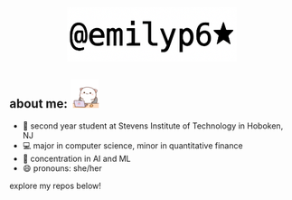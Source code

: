 <p align="center">
  <img src="https://github.com/emilyp6/emilyp6/blob/main/emilyp6.png" width="300"/>
</p>

## about me: <img src="https://github.com/emilyp6/emilyp6/blob/main/cat.gif" width="50"/> 

- 🌱 second year student at Stevens Institute of Technology in Hoboken, NJ
- 💻 major in computer science, minor in quantitative finance
- 🧠 concentration in AI and ML
- 😄 pronouns: she/her

explore my repos below!
